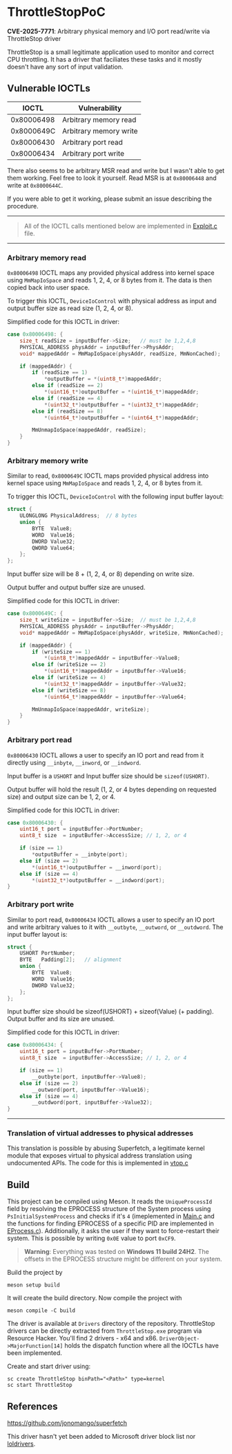 # ThrottleStopPoC
**CVE-2025-7771**: Arbitrary physical memory and I/O port read/write via ThrottleStop driver

ThrottleStop is a small legitimate application used to monitor and correct CPU throttling. It has a driver that faciliates these tasks and it mostly doesn't have any sort of input validation.

## Vulnerable IOCTLs
| IOCTL         | Vulnerability             |
| --------------| --------------------------|
| 0x80006498    | Arbitrary memory read     |
| 0x8000649C    | Arbitrary memory write    |
| 0x80006430    | Arbitrary port read       |
| 0x80006434    | Arbitrary port write      |

There also seems to be arbitrary MSR read and write but I wasn't able to get them working.
Feel free to look it yourself.
Read MSR is at `0x80006448` and write at `0x8000644C`.

If you were able to get it working, please submit an issue describing the procedure.

---
> All of the IOCTL calls mentioned below are implemented in [Exploit.c](src/Exploit.c) file. 
---

### Arbitrary memory read
`0x80006498` IOCTL maps any provided physical address into kernel space using `MmMapIoSpace` and reads 1, 2, 4, or 8 bytes from it. The data is then copied back into user space. 

To trigger this IOCTL, `DeviceIoControl` with physical address as input and output buffer size as read size (1, 2, 4, or 8).

Simplified code for this IOCTL in driver:
```cpp
case 0x80006498: {
    size_t readSize = inputBuffer->Size;   // must be 1,2,4,8
    PHYSICAL_ADDRESS physAddr = inputBuffer->PhysAddr;
    void* mappedAddr = MmMapIoSpace(physAddr, readSize, MmNonCached);

    if (mappedAddr) {
        if (readSize == 1)
            *outputBuffer = *(uint8_t*)mappedAddr;
        else if (readSize == 2)
            *(uint16_t*)outputBuffer = *(uint16_t*)mappedAddr;
        else if (readSize == 4)
            *(uint32_t*)outputBuffer = *(uint32_t*)mappedAddr;
        else if (readSize == 8)
            *(uint64_t*)outputBuffer = *(uint64_t*)mappedAddr;

        MmUnmapIoSpace(mappedAddr, readSize);
    }
}
```

### Arbitrary memory write
Similar to read, `0x8000649C` IOCTL maps provided physical address into kernel space using `MmMapIoSpace` and reads 1, 2, 4, or 8 bytes from it.

To trigger this IOCTL, `DeviceIoControl` with the following input buffer layout:
```cpp
struct {
    ULONGLONG PhysicalAddress;  // 8 bytes
    union {
        BYTE  Value8;
        WORD  Value16;
        DWORD Value32;
        QWORD Value64;
    };
};
```
Input buffer size will be 8 + (1, 2, 4, or 8) depending on write size.

Output buffer and output buffer size are unused.

Simplified code for this IOCTL in driver:
```cpp
case 0x8000649C: {
    size_t writeSize = inputBuffer->Size;  // must be 1,2,4,8
    PHYSICAL_ADDRESS physAddr = inputBuffer->PhysAddr;
    void* mappedAddr = MmMapIoSpace(physAddr, writeSize, MmNonCached);

    if (mappedAddr) {
        if (writeSize == 1)
            *(uint8_t*)mappedAddr = inputBuffer->Value8;
        else if (writeSize == 2)
            *(uint16_t*)mappedAddr = inputBuffer->Value16;
        else if (writeSize == 4)
            *(uint32_t*)mappedAddr = inputBuffer->Value32;
        else if (writeSize == 8)
            *(uint64_t*)mappedAddr = inputBuffer->Value64;

        MmUnmapIoSpace(mappedAddr, writeSize);
    }
}
```

### Arbitrary port read
`0x80006430` IOCTL allows a user to specify an IO port and read from it directly using `__inbyte`, `__inword`, or `__indword`.

Input buffer is a `USHORT` and Input buffer size should be `sizeof(USHORT)`.

Output buffer will hold the result (1, 2, or 4 bytes depending on requested size) and output size can be 1, 2, or 4.

Simplified code for this IOCTL in driver:
```cpp
case 0x80006430: {
    uint16_t port = inputBuffer->PortNumber;
    uint8_t size  = inputBuffer->AccessSize; // 1, 2, or 4

    if (size == 1)
        *outputBuffer = __inbyte(port);
    else if (size == 2)
        *(uint16_t*)outputBuffer = __inword(port);
    else if (size == 4)
        *(uint32_t*)outputBuffer = __indword(port);
}
```

### Arbitrary port write
Similar to port read, `0x80006434` IOCTL allows a user to specify an IO port and write arbitrary values to it with `__outbyte`, `__outword`, or `__outdword`.
The input buffer layout is:
```cpp
struct {
    USHORT PortNumber;
    BYTE   Padding[2];   // alignment
    union {
        BYTE  Value8;
        WORD  Value16;
        DWORD Value32;
    };
};
```
Input buffer size should be sizeof(USHORT) + sizeof(Value) (+ padding).
Output buffer and its size are unused.

Simplified code for this IOCTL in driver:
```cpp
case 0x80006434: {
    uint16_t port = inputBuffer->PortNumber;
    uint8_t size  = inputBuffer->AccessSize; // 1, 2, or 4

    if (size == 1)
        __outbyte(port, inputBuffer->Value8);
    else if (size == 2)
        __outword(port, inputBuffer->Value16);
    else if (size == 4)
        __outdword(port, inputBuffer->Value32);
}
```
---

### Translation of virtual addresses to physical addresses
This translation is possible by abusing Superfetch, a legitimate kernel module that exposes virtual to physical address translation using undocumented APIs.
The code for this is implemented in [vtop.c](src/vtop.c)

## Build 
This project can be compiled using Meson. It reads the `UniqueProcessId` field by resolving the EPROCESS structure of the System process using `PsInitialSystemProcess` and checks if it's `4` (imeplemented in [Main.c](src/Main.c) and the functions for finding EPROCESS of a specific PID are implemented in [EProcess.c](src/EProcess.c)). Additionally, it asks the user if they want to force-restart their system. This is possible by writing `0x0E` value to port `0xCF9`.

> **Warning**: Everything was tested on **Windows 11 build 24H2**. The offsets in the EPROCESS structure might be different on your system.

Build the project by
```
meson setup build
```
It will create the build directory. Now compile the project with
```
meson compile -C build
```

The driver is available at `Drivers` directory of the repository. ThrottleStop drivers can be directly extracted from `ThrottleStop.exe` program via Resource Hacker. You'll find 2 drivers - x64 and x86. `DriverObject->MajorFunction[14]` holds the dispatch function where all the IOCTLs have been implemented.

Create and start driver using:
```
sc create ThrottleStop binPath="<Path>" type=kernel
sc start ThrottleStop
```

## References
https://github.com/jonomango/superfetch

This driver hasn't yet been added to Microsoft driver block list nor [loldrivers](https://loldrivers.io).
